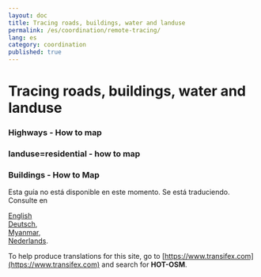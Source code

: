 ```yaml
---
layout: doc
title: Tracing roads, buildings, water and landuse 
permalink: /es/coordination/remote-tracing/
lang: es
category: coordination
published: true
---
```


Tracing roads, buildings, water and landuse 
============================= 

### Highways - How to map
### landuse=residential - how to map
### Buildings - How to Map 

Esta guía no está disponible en este momento. Se está traduciendo. Consulte en 

[English](/en/coordination/)  <!--    
[Bahasa Indonesia](/bi/coordination/),  
[Catalan](/ca/coordination/)
[Czech](/cs/coordination/),  -->  
[Deutsch](/de/coordination/),  <!--
[Español](/es/coordination/),  
[فارسی](/fa/coordination/),  
[Français](/fr/coordination/),  
[Hrvatski](/hr/coordination/),  
[Italiano](/it/coordination/),  
[日本語](/ja/coordination/),  -->  
[Myanmar](/my/coordination/),  <!--
[Norsk](/nb/coordination/), -->  
[Nederlands](/nl_NL/coordination/).  <!--
[Português](/pt/coordination/),  
[Русский](/ru/coordination/),  
[Kiswahili](/sw/coordination/), 
[Slovenian](/sl/coordination/),  
[Shqip](/sq/coordination/),  
[Українська](/uk/coordination/), 
[简体中文](/zh_CN/coordination/).  
[繁體中文](/zh_TW/coordination/).-->  

To help produce translations for this site, go to [https://www.transifex.com](https://www.transifex.com) and search for **HOT-OSM**.
